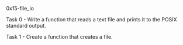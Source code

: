 0x15-file_io

Task 0 - Write a function that reads a text file and prints it to the POSIX standard output.

Task 1 - Create a function that creates a file.
